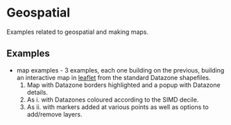 # Geospatial

Examples related to geospatial and making maps.

## Examples

 * map examples - 3 examples, each one building on the previous, building an interactive map in [leaflet](https://rstudio.github.io/leaflet/) from the standard Datazone shapefiles.
   1. Map with Datazone borders highlighted and a popup with Datazone details.
   2. As i. with Datazones coloured according to the SIMD decile.
   3. As ii. with markers added at various points as well as options to add/remove layers.
